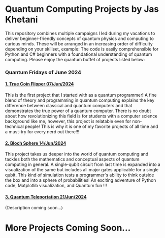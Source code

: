 # Quantum Computing Projects by Jas Khetani

This repository combines multiple campaigns I led during my vacations to deliver beginner-friendly concepts of quantum physics and computing to curious minds. These will be arranged in an increasing order of difficulty depending on your skillset, example: The code is easily comprehensible for Python and C# beginners with a foundational understanding of quantum computing. Please enjoy the quantum buffet of projects listed below:

### Quantum Fridays of June 2024

#### [1. True Coin Flipper 07/Jun/2024](https://www.linkedin.com/posts/jas-khetani_quantumcomputing-classicaltoquantum-truerandomness-activity-7204121561799217152-8LJP?utm_source=share&utm_medium=member_desktop)
This is the first project that I started with as a quantum programmer! A fine blend of theory and programming in quantum computing explains the key difference between classical and quantum computers and that demonstrates the true power of a quantum computer. There is no doubt about how revolutionizing this field is for students with a computer science background like me, however, this project is relatable even for non-technical people! This is why it is one of my favorite projects of all time and a must-try for every nerd out there!!!

#### [2. Bloch Sphere 14/Jun/2024](https://www.linkedin.com/posts/jas-khetani_quantumcomputing-blochsphere-qubitsimulation-activity-7207483469151485953-IfyA?utm_source=share&utm_medium=member_desktop)
This project takes us deeper into the world of quantum computing and tackles both the mathematics and conceptual aspects of quantum computing in general. A single-qubit circuit from last time is expanded into a visualization of the same but includes all major gates applicable for a single qubit. This kind of simulation tests a programmer's ability to think outside the box and into a sphere of probabilities! An exciting adventure of Python code, Matplotlib visualization, and Quantum fun !!!

#### [3. Quantum Teleportation 21/Jun/2024](https://www.linkedin.com/posts/jas-khetani_quantumcomputing-quantumteleportation-ibm-activity-7209990904986640384-ZJKe?utm_source=share&utm_medium=member_desktop)

(Description coming soon...)

# More Projects Coming Soon...

